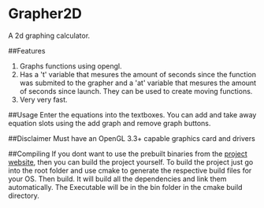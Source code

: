 # Grapher2D
A 2d graphing calculator.

##Features
1. Graphs functions using opengl.
2. Has a 't' variable that mesures the amount of seconds since the function was submited to the grapher and a 'at' variable that mesures the amount of seconds since launch. They can be used to create moving functions.
3. Very very fast.

##Usage
Enter the equations into the textboxes. You can add and take away equation slots using the add graph and remove graph buttons.

##Disclaimer
Must have an OpenGL 3.3+ capable graphics card and drivers

##Compiling
If you dont want to use the prebuilt binaries from the [project website](http://sharhar.ddns.net/projects.html), then you can build the project yourself. To build the project just go into the root folder and use cmake to generate the respective build files for your OS. Then build. It will build all the dependencies and link them automatically. The Executable will be in the bin folder in the cmake build directory.
